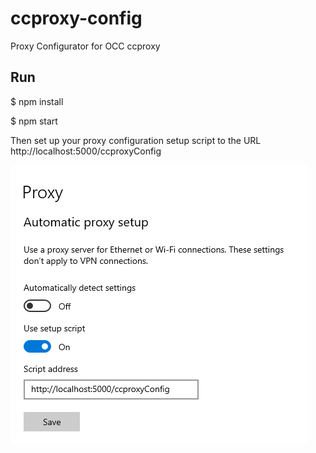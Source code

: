 # ccproxy-config
Proxy Configurator for OCC ccproxy

## Run

$ npm install

$ npm start

Then set up your proxy configuration setup script to the URL http://localhost:5000/ccproxyConfig

![Proxy Setup](img/proxy-setup.png)
